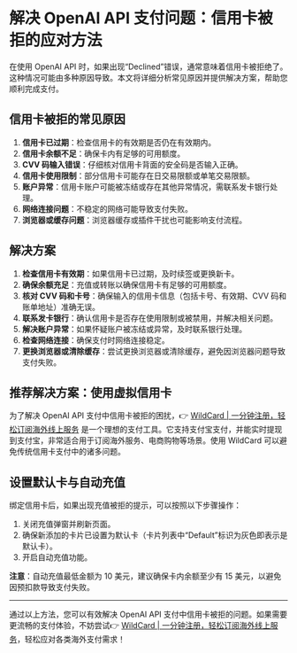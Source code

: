 # 解决 OpenAI API 支付问题：信用卡被拒的应对方法

在使用 OpenAI API 时，如果出现“Declined”错误，通常意味着信用卡被拒绝了。这种情况可能由多种原因导致。本文将详细分析常见原因并提供解决方案，帮助您顺利完成支付。

## 信用卡被拒的常见原因

1. **信用卡已过期**：检查信用卡的有效期是否仍在有效期内。
2. **信用卡余额不足**：确保卡内有足够的可用额度。
3. **CVV 码输入错误**：仔细核对信用卡背面的安全码是否输入正确。
4. **信用卡使用限制**：部分信用卡可能存在日交易限额或单笔交易限额。
5. **账户异常**：信用卡账户可能被冻结或存在其他异常情况，需联系发卡银行处理。
6. **网络连接问题**：不稳定的网络可能导致支付失败。
7. **浏览器或缓存问题**：浏览器缓存或插件干扰也可能影响支付流程。

## 解决方案

1. **检查信用卡有效期**：如果信用卡已过期，及时续签或更换新卡。
2. **确保余额充足**：充值或转账以确保信用卡有足够的可用额度。
3. **核对 CVV 码和卡号**：确保输入的信用卡信息（包括卡号、有效期、CVV 码和账单地址）准确无误。
4. **联系发卡银行**：确认信用卡是否存在使用限制或被禁用，并解决相关问题。
5. **解决账户异常**：如果怀疑账户被冻结或异常，及时联系银行处理。
6. **检查网络连接**：确保支付时网络连接稳定。
7. **更换浏览器或清除缓存**：尝试更换浏览器或清除缓存，避免因浏览器问题导致支付失败。

## 推荐解决方案：使用虚拟信用卡

为了解决 OpenAI API 支付中信用卡被拒的困扰，👉 [WildCard | 一分钟注册，轻松订阅海外线上服务](https://bbtdd.com/WildCard) 是一个理想的支付工具。它支持支付宝支付，并能实时提现到支付宝，非常适合用于订阅海外服务、电商购物等场景。使用 WildCard 可以避免传统信用卡支付中的诸多问题。

## 设置默认卡与自动充值

绑定信用卡后，如果出现充值被拒的提示，可以按照以下步骤操作：

1. 关闭充值弹窗并刷新页面。
2. 确保新添加的卡片已设置为默认卡（卡片列表中“Default”标识为灰色即表示是默认卡）。
3. 开启自动充值功能。

**注意**：自动充值最低金额为 10 美元，建议确保卡内余额至少有 15 美元，以避免因预扣款导致支付失败。

---

通过以上方法，您可以有效解决 OpenAI API 支付中信用卡被拒的问题。如果需要更流畅的支付体验，不妨尝试👉 [WildCard | 一分钟注册，轻松订阅海外线上服务](https://bbtdd.com/WildCard)，轻松应对各类海外支付需求！